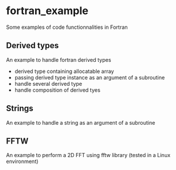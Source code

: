 # fortran_example
Some examples of code functionnalities in Fortran

## Derived types
An example to handle fortran derived types
 - derived type containing allocatable array
 - passing derived type instance as an argument of a subroutine
 - handle several derived type
 - handle composition of derived tyes

 ## Strings
 An example to handle a string as an argument of a subroutine

## FFTW
 An example to perform a 2D FFT using fftw library (tested in a Linux environment)